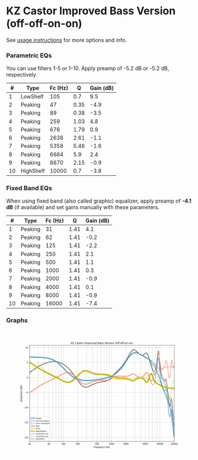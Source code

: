 # KZ Castor Improved Bass Version (off-off-on-on)
See [usage instructions](https://github.com/jaakkopasanen/AutoEq#usage) for more options and info.

### Parametric EQs
You can use filters 1-5 or 1-10. Apply preamp of -5.2 dB or -5.2 dB, respectively.

|   # | Type      |   Fc (Hz) |    Q |   Gain (dB) |
|-----|-----------|-----------|------|-------------|
|   1 | LowShelf  |       105 | 0.7  |         9.5 |
|   2 | Peaking   |        47 | 0.35 |        -4.9 |
|   3 | Peaking   |        89 | 0.38 |        -3.5 |
|   4 | Peaking   |       259 | 1.03 |         4.8 |
|   5 | Peaking   |       676 | 1.79 |         0.9 |
|   6 | Peaking   |      2638 | 2.61 |        -1.1 |
|   7 | Peaking   |      5358 | 5.46 |        -1.6 |
|   8 | Peaking   |      6664 | 5.9  |         2.4 |
|   9 | Peaking   |      8670 | 2.15 |        -0.9 |
|  10 | HighShelf |     10000 | 0.7  |        -3.8 |

### Fixed Band EQs
When using fixed band (also called graphic) equalizer, apply preamp of **-4.1 dB** (if available) and set gains manually with these parameters.

|   # | Type    |   Fc (Hz) |    Q |   Gain (dB) |
|-----|---------|-----------|------|-------------|
|   1 | Peaking |        31 | 1.41 |         4.1 |
|   2 | Peaking |        62 | 1.41 |        -0.2 |
|   3 | Peaking |       125 | 1.41 |        -2.2 |
|   4 | Peaking |       250 | 1.41 |         2.1 |
|   5 | Peaking |       500 | 1.41 |         1.1 |
|   6 | Peaking |      1000 | 1.41 |         0.3 |
|   7 | Peaking |      2000 | 1.41 |        -0.9 |
|   8 | Peaking |      4000 | 1.41 |         0.1 |
|   9 | Peaking |      8000 | 1.41 |        -0.9 |
|  10 | Peaking |     16000 | 1.41 |        -7.4 |

### Graphs
![](./KZ%20Castor%20Improved%20Bass%20Version%20(off-off-on-on).png)
